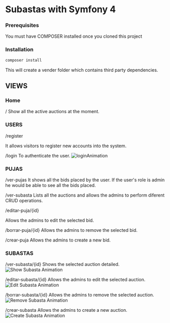 # Subastas with Symfony 4

### Prerequisites
You must have COMPOSER installed once you cloned this project

### Installation
```sh
composer install
```

This will create a vender folder which contains third party dependencies.

## VIEWS

### Home
/
Show all the active auctions at the moment.
### USERS
/register

It allows visitors to register new accounts into the system.

/login
To authenticate the user.
<img src="http://g.recordit.co/M1GlMVoHex.gif" alt="loginAnimation"/>
### PUJAS
/ver-pujas
It shows all the bids placed by the user. If the user's role is admin he would be able to see all the bids placed.

/ver-subasta
Lists all the auctions and allows the admins to perform diferent CRUD operations.


/editar-puja/{id}

Allows the admins to edit the selected bid.

/borrar-puja/{id}
Allows the admins to remove the selected bid.

/crear-puja
Allows the admins to create a new bid.

### SUBASTAS
/ver-subasta/{id}
Shows the selected auction detailed.
<img src="https://recordit.co/n8BSa6Gvdy" alt="Show Subasta Animation"/>

/editar-subasta/{id}
Allows the admins to edit the selected auction.
<img src="https://recordit.co/kIWn9VTUUe" alt="Edit Subasta Animation"/>

/borrar-subasta/{id}
Allows the admins to remove the selected auction.
<img src="https://recordit.co/50od0KacIb" alt="Remove Subasta Animation"/>

/crear-subasta
Allows the admins to create a new auction.
<img src="https://recordit.co/M75Eskmmml" alt="Create Subasta Animation"/>